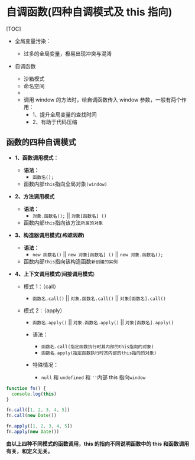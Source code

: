 # 自调函数(四种自调模式及 this 指向)

[TOC]

- 全局变量污染：

  - 过多的全局变量，极易出现冲突与混淆

- 自调函数
  - 沙箱模式
  - 命名空间
  -
  - 调用 window 的方法时，给自调函数传入 window 参数，一般有两个作用：
    - 1、提升全局变量的查找时间
    - 2、有助于代码压缩

## 函数的四种自调模式

- **1、函数调用模式：**

  - **语法：**
    - `函数名();`
  - 函数内部`this`指向全局对象`(window)`

- **2、方法调用模式**

  - **语法：**
    - `对象.函数名();` || `对象[函数名] ()`
  - 函数内部`this`指向该方法`所属的对象`

- **3、构造器调用模式(_构造函数_)**

  - **语法：**
    - `new 函数名()` || `new 对象[函数名] ()` || `new 对象.函数名();`
  - 函数内部`this`指向该构造函数`新创建的实例`

- **4、上下文调用模式**(**间接调用模式**)

  - 模式 1：（call）
    - `函数名.call()` || `对象.函数名.call()` || `对象[函数名].call()`
  - 模式 2：（apply）

    - `函数名.apply()` || `对象.函数名.apply()` || `对象[函数名].apply()`

    - 语法：
      - `函数名.call(指定函数执行时其内部的this指向的对象)`
      - `函数名.apply(指定函数执行时其内部的this指向的对象)`
    - 特殊情况：
      - `null` 和 `undefined` 和 `''`内部 this 指向`window`

```javascript
function fn() {
  console.log(this)
}

fn.call([1, 2, 3, 4, 5])
fn.call(new Date())

fn.apply([1, 2, 3, 4, 5])
fn.apply(new Date())
```

**由以上四种不同模式的函数调用，this 的指向不同说明函数中的 this 和函数调用有关，和定义无关。**
